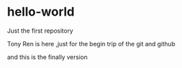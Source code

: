 # hello-world
Just the first repository

Tony Ren is here ,just for the begin trip of the git and github

and this is the finally version